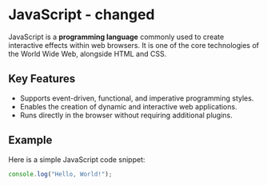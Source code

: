 # JavaScript - changed

JavaScript is a **programming language** commonly used to create interactive effects within web browsers. It is one of the core technologies of the World Wide Web, alongside HTML and CSS.

## Key Features
- Supports event-driven, functional, and imperative programming styles.
- Enables the creation of dynamic and interactive web applications.
- Runs directly in the browser without requiring additional plugins.

## Example
Here is a simple JavaScript code snippet:

```javascript
console.log("Hello, World!");